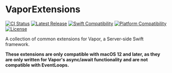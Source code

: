 # VaporExtensions

[![CI Status](https://github.com/bdrelling/VaporExtensions/actions/workflows/build.yml/badge.svg)](https://github.com/bdrelling/VaporExtensions/actions/workflows/build.yml)
[![Latest Release](https://img.shields.io/github/v/tag/bdrelling/VaporExtensions?color=blue&label=latest)](https://github.com/bdrelling/VaporExtensions/tags)
[![Swift Compatibility](https://img.shields.io/endpoint?url=https%3A%2F%2Fswiftpackageindex.com%2Fapi%2Fpackages%2Fbdrelling%2FVaporExtensions%2Fbadge%3Ftype%3Dswift-versions)](https://swiftpackageindex.com/bdrelling/VaporExtensions)
[![Platform Compatibility](https://img.shields.io/endpoint?url=https%3A%2F%2Fswiftpackageindex.com%2Fapi%2Fpackages%2Fbdrelling%2FVaporExtensions%2Fbadge%3Ftype%3Dplatforms)](https://swiftpackageindex.com/bdrelling/VaporExtensions)
[![License](https://img.shields.io/github/license/bdrelling/VaporExtensions)](https://github.com/bdrelling/VaporExtensions/blob/main/LICENSE)

A collection of common extensions for Vapor, a Server-side Swift framework.

**These extensions are only compatible with macOS 12 and later, as they are only written for Vapor's async/await functionality and are not compatible with EventLoops.**
